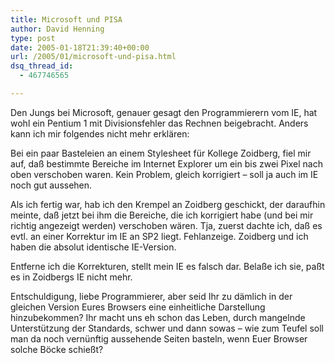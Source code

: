```yaml
---
title: Microsoft und PISA
author: David Henning
type: post
date: 2005-01-18T21:39:40+00:00
url: /2005/01/microsoft-und-pisa.html
dsq_thread_id:
  - 467746565

---
```

Den Jungs bei Microsoft, genauer gesagt den Programmierern vom IE, hat wohl ein Pentium 1 mit Divisionsfehler das Rechnen beigebracht. Anders kann ich mir folgendes nicht mehr erklären:

Bei ein paar Basteleien an einem Stylesheet für Kollege Zoidberg, fiel mir auf, daß bestimmte Bereiche im Internet Explorer um ein bis zwei Pixel nach oben verschoben waren. Kein Problem, gleich korrigiert &#8211; soll ja auch im IE noch gut aussehen.
  
Als ich fertig war, hab ich den Krempel an Zoidberg geschickt, der daraufhin meinte, daß jetzt bei ihm die Bereiche, die ich korrigiert habe (und bei mir richtig angezeigt werden) verschoben wären. Tja, zuerst dachte ich, daß es evtl. an einer Korrektur im IE an SP2 liegt. Fehlanzeige. Zoidberg und ich haben die absolut identische IE-Version.
  
Entferne ich die Korrekturen, stellt mein IE es falsch dar. Belaße ich sie, paßt es in Zoidbergs IE nicht mehr.

Entschuldigung, liebe Programmierer, aber seid Ihr zu dämlich in der gleichen Version Eures Browsers eine einheitliche Darstellung hinzubekommen? Ihr macht uns eh schon das Leben, durch mangelnde Unterstützung der Standards, schwer und dann sowas &#8211; wie zum Teufel soll man da noch vernünftig aussehende Seiten basteln, wenn Euer Browser solche Böcke schießt?